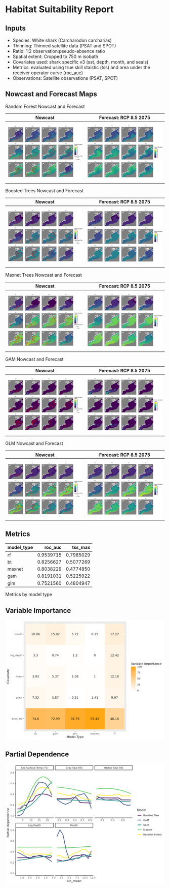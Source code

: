 Habitat Suitability Report
================

## Inputs

- Species: White shark (Carcharodon carcharias)
- Thinning: Thinned satellite data (PSAT and SPOT)
- Ratio: 1:2 observation:pseudo-absence ratio
- Spatial extent: Cropped to 750 m isobath
- Covariates used: shark specific v3 (sst, depth, month, and seals)
- Metrics: evaluated using true skill staistic (tss) and area under the
  receiver operator curve (roc_auc)
- Observations: Satellite observations (PSAT, SPOT)

## Nowcast and Forecast Maps

Random Forest Nowcast and Forecast

| Nowcast | Forecast: RCP 8.5 2075 |
|:--:|:--:|
| ![](../../../../tidy_reports/versions/c21/110960/c21.110960.01_12_rf_compiled_casts.png) | ![](../../../../tidy_reports/versions/c21/110964/c21.110964.01_12_rf_compiled_casts.png) |

Boosted Trees Nowcast and Forecast

| Nowcast | Forecast: RCP 8.5 2075 |
|:--:|:--:|
| ![](../../../../tidy_reports/versions/c21/110960/c21.110960.01_12_bt_compiled_casts.png) | ![](../../../../tidy_reports/versions/c21/110964/c21.110964.01_12_bt_compiled_casts.png) |

Maxnet Trees Nowcast and Forecast

| Nowcast | Forecast: RCP 8.5 2075 |
|:--:|:--:|
| ![](../../../../tidy_reports/versions/c21/110960/c21.110960.01_12_maxent_compiled_casts.png) | ![](../../../../tidy_reports/versions/c21/110964/c21.110964.01_12_maxent_compiled_casts.png) |

GAM Nowcast and Forecast

| Nowcast | Forecast: RCP 8.5 2075 |
|:--:|:--:|
| ![](../../../../tidy_reports/versions/c21/110960/c21.110960.01_12_gam_compiled_casts.png) | ![](../../../../tidy_reports/versions/c21/110964/c21.110964.01_12_gam_compiled_casts.png) |

GLM Nowcast and Forecast

| Nowcast | Forecast: RCP 8.5 2075 |
|:--:|:--:|
| ![](../../../../tidy_reports/versions/c21/110960/c21.110960.01_12_glm_compiled_casts.png) | ![](../../../../tidy_reports/versions/c21/110964/c21.110964.01_12_glm_compiled_casts.png) |

## Metrics

| model_type |   roc_auc |   tss_max |
|:-----------|----------:|----------:|
| rf         | 0.9539715 | 0.7985029 |
| bt         | 0.8256627 | 0.5077269 |
| maxnet     | 0.8038229 | 0.4774850 |
| gam        | 0.8191031 | 0.5225922 |
| glm        | 0.7521560 | 0.4804947 |

Metrics by model type

## Variable Importance

![](m21.11096_tidy_compiled_files/figure-gfm/variable_importance-1.png)

## Partial Dependence

![](m21.11096_tidy_compiled_files/figure-gfm/partial_dependence-1.png)
